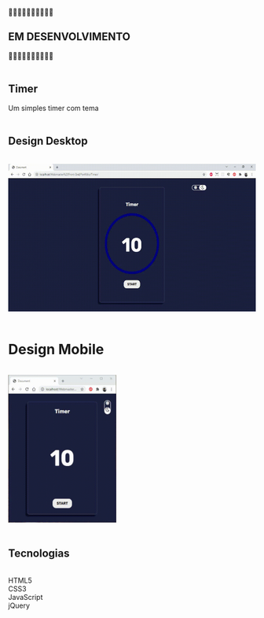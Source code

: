 🚧🚧🚧🚧🚧🚧🚧🚧🚧🚧
## EM DESENVOLVIMENTO
🚧🚧🚧🚧🚧🚧🚧🚧🚧🚧
<br/>
<br/>

## Timer
Um simples timer com tema
<br/>
<br/>

## Design Desktop
<br/>
<img src="imagens/timer-Desktop.gif" alt="timer-Desktop" srcset="" width="550" height="300">
<br/>
<br/>

# Design Mobile
<br/>
<img src="imagens/timer-Mobile.gif" alt="timer-Mobile" srcset="" width="220" height="300">
<br/>
<br/>

## Tecnologias
<br/>
HTML5
<br/>
CSS3
<br/>
JavaScript
<br/>
jQuery
